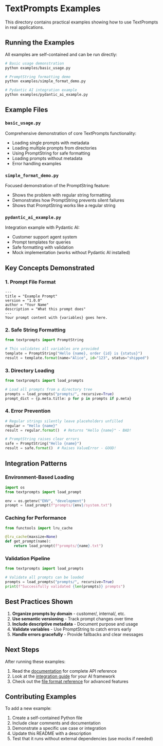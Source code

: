 # TextPrompts Examples

This directory contains practical examples showing how to use TextPrompts in real applications.

## Running the Examples

All examples are self-contained and can be run directly:

```bash
# Basic usage demonstration
python examples/basic_usage.py

# PromptString formatting demo
python examples/simple_format_demo.py

# Pydantic AI integration example
python examples/pydantic_ai_example.py
```

## Example Files

### `basic_usage.py`
Comprehensive demonstration of core TextPrompts functionality:
- Loading single prompts with metadata
- Loading multiple prompts from directories
- Using PromptString for safe formatting
- Loading prompts without metadata
- Error handling examples

### `simple_format_demo.py`
Focused demonstration of the PromptString feature:
- Shows the problem with regular string formatting
- Demonstrates how PromptString prevents silent failures
- Shows that PromptString works like a regular string

### `pydantic_ai_example.py`
Integration example with Pydantic AI:
- Customer support agent system
- Prompt templates for queries
- Safe formatting with validation
- Mock implementation (works without Pydantic AI installed)

## Key Concepts Demonstrated

### 1. Prompt File Format
```
---
title = "Example Prompt"
version = "1.0.0"
author = "Your Name"
description = "What this prompt does"
---
Your prompt content with {variables} goes here.
```

### 2. Safe String Formatting
```python
from textprompts import PromptString

# This validates all variables are provided
template = PromptString("Hello {name}, order {id} is {status}")
result = template.format(name="Alice", id="123", status="shipped")
```

### 3. Directory Loading
```python
from textprompts import load_prompts

# Load all prompts from a directory tree
prompts = load_prompts("prompts/", recursive=True)
prompt_dict = {p.meta.title: p for p in prompts if p.meta}
```

### 4. Error Prevention
```python
# Regular strings silently leave placeholders unfilled
regular = "Hello {name}"
result = regular.format()  # Returns "Hello {name}" - BAD!

# PromptString raises clear errors
safe = PromptString("Hello {name}")
result = safe.format()  # Raises ValueError - GOOD!
```

## Integration Patterns

### Environment-Based Loading
```python
import os
from textprompts import load_prompt

env = os.getenv("ENV", "development")
prompt = load_prompt(f"prompts/{env}/system.txt")
```

### Caching for Performance
```python
from functools import lru_cache

@lru_cache(maxsize=None)
def get_prompt(name):
    return load_prompt(f"prompts/{name}.txt")
```

### Validation Pipeline
```python
from textprompts import load_prompts

# Validate all prompts can be loaded
prompts = load_prompts("prompts/", recursive=True)
print(f"Successfully validated {len(prompts)} prompts")
```

## Best Practices Shown

1. **Organize prompts by domain** - customer/, internal/, etc.
2. **Use semantic versioning** - Track prompt changes over time
3. **Include descriptive metadata** - Document purpose and usage
4. **Validate variables** - Use PromptString to catch errors early
5. **Handle errors gracefully** - Provide fallbacks and clear messages

## Next Steps

After running these examples:

1. Read the [documentation](../docs/) for complete API reference
2. Look at the [integration guide](../docs/integrations.md) for your AI framework
3. Check out the [file format reference](../docs/file-format.md) for advanced features

## Contributing Examples

To add a new example:

1. Create a self-contained Python file
2. Include clear comments and documentation
3. Demonstrate a specific use case or integration
4. Update this README with a description
5. Test that it runs without external dependencies (use mocks if needed)